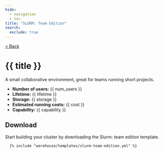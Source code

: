 ```yaml
---
hide:
  - navigation
  - toc
title: "SLURM: Team Edition"
search:
  exclude: true
---
```


<script src="https://kit.fontawesome.com/5d76af6daa.js" crossorigin="anonymous"></script>

<div class="no-tabs full-width-container">
  <div class="warehouse-header">
    <a class="template-back-link" href="javascript:history.back()">< Back</a>
    <img
      alt=""
      class="template-icon"
      src="{{ config.site_url }}/assets/images/template-icons/slurm_team.svg"
    >
    <div class="template-title">
      <h1>{{ title }}</h1>
      <p>
        A small collaborative environment, great for teams running short projects. 
      </p>
    </div>
  </div>

<div class="template-content">
  <div class="stats-card card">
    <ul class="template-stats card-text">
      <li>
        <i class="template-stats-icon fa-solid fa-users"></i>
        <strong>Number of users:</strong>
        <span> {{ num_users }} </span>
      </li>
      <li>
        <i class="template-stats-icon fa-solid fa-clock" title="Lifetime"></i>
        <strong>Lifetime:</strong>
        <span> {{ lifetime }} </span>
      </li>
      <li>
        <i class="template-stats-icon fa-solid fa-database" title="Storage"></i>
        <strong>Storage:</strong>
        <span> {{ storage }} </span>
      </li>
      <li>
        <i class="template-stats-icon fa-solid fa-credit-card" title="Estimated running costs"></i>
        <strong>Estimated running costs:</strong>
        <span> {{ cost }} </span>
      </li>
      <li>
        <i class="template-stats-icon fa-solid fa-dumbbell" title="Capability"></i>
        <strong>Capability:</strong>
        <span> {{ capability }} </span>
      </li>
    </ul>
  </div>

  <h2>Download</h2>
  <p class="tagline">
    Start building your cluster by downloading the Slurm: team edition template.
  </p>

```azure title="slurm-team-edition.yml"
  {% include "warehouse/templates/slurm-team-edition.yml" %}
```
</div>
</div>
